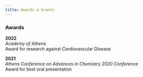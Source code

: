 ```yaml
---
title: Awards & Grants
---
```



### Awards

**2022**  
_Academy of Athens_   
Award for research against Cardiovascular Disease 

**2021**  
_Athens Conference on Advances in Chemistry 2020 Conference_    
Award for best oral presentation